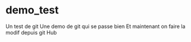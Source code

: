 # demo_test
Un test de git
Une demo de git qui se passe bien 
Et maintenant on faire la modif depuis git Hub
